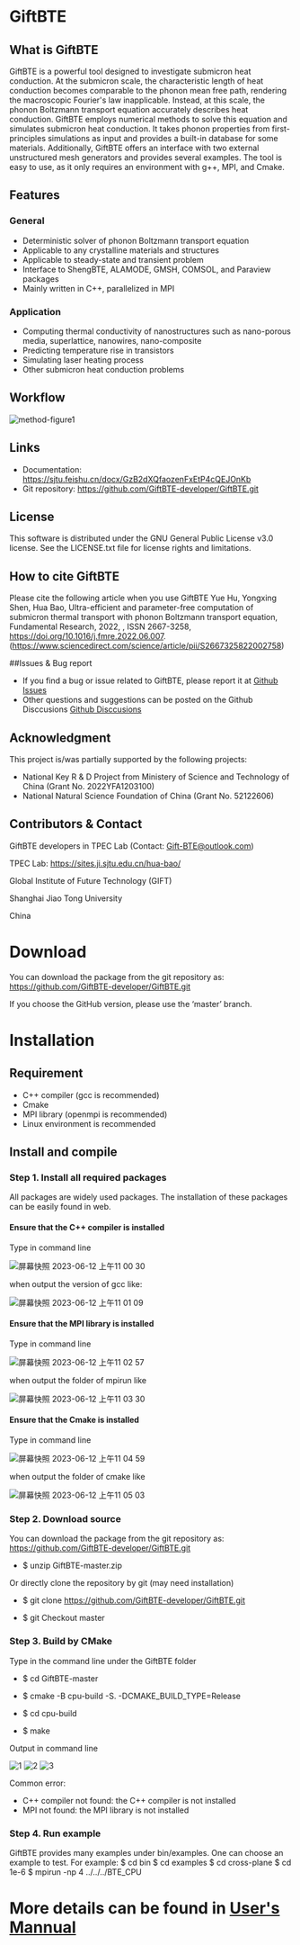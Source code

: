 # GiftBTE

## What is GiftBTE 
GiftBTE is a powerful tool designed to investigate submicron heat conduction. At the submicron scale, the characteristic length of heat conduction becomes comparable to the phonon mean free path, rendering the macroscopic Fourier's law inapplicable. Instead, at this scale, the phonon Boltzmann transport equation accurately describes heat conduction. GiftBTE employs numerical methods to solve this equation and simulates submicron heat conduction. It takes phonon properties from first-principles simulations as input and provides a built-in database for some materials. Additionally, GiftBTE offers an interface with two external unstructured mesh generators and provides several examples. The tool is easy to use, as it only requires an environment with g++, MPI, and Cmake.

## Features
### General
- Deterministic solver of phonon Boltzmann transport equation
- Applicable to any crystalline materials and structures
- Applicable to steady-state and transient problem
- Interface to ShengBTE, ALAMODE, GMSH, COMSOL, and Paraview packages
- Mainly written in C++, parallelized in MPI

### Application
- Computing thermal conductivity of nanostructures such as nano-porous media, superlattice, nanowires, nano-composite
- Predicting temperature rise in transistors
- Simulating laser heating process
- Other submicron heat conduction problems

## Workflow
![method-figure1](https://github.com/Gift-BTE-developer/Gift-BTE/assets/133620758/86174800-9b5c-4b00-9fab-a4643f14727f)

## Links
- Documentation: https://sjtu.feishu.cn/docx/GzB2dXQfaozenFxEtP4cQEJOnKb
- Git repository: https://github.com/GiftBTE-developer/GiftBTE.git

## License
This software is distributed under the GNU General Public License v3.0 license. See the LICENSE.txt file for license rights and limitations.

## How to cite GiftBTE
Please cite the following article when you use GiftBTE 
Yue Hu, Yongxing Shen, Hua Bao,
Ultra-efficient and parameter-free computation of submicron thermal transport with phonon Boltzmann transport equation,
Fundamental Research,
2022,
,
ISSN 2667-3258,
https://doi.org/10.1016/j.fmre.2022.06.007.
(https://www.sciencedirect.com/science/article/pii/S2667325822002758)

##Issues & Bug report
- If you find a bug or issue related to GiftBTE, please report it at [Github Issues](https://github.com/Gift-BTE-developer/Gift-BTE/issues)
- Other questions and suggestions can be posted on the Github Disccusions [Github Disccusions](https://github.com/GiftBTE-developer/GiftBTE/discussions)

## Acknowledgment
This project is/was partially supported by the following projects:
 
- National Key R \& D Project from Ministery of Science and Technology of China (Grant No. 2022YFA1203100)
- National Natural Science Foundation of China (Grant No. 52122606)

## Contributors & Contact
GiftBTE developers in TPEC Lab (Contact: Gift-BTE@outlook.com)

TPEC Lab: https://sites.ji.sjtu.edu.cn/hua-bao/

Global Institute of Future Technology (GIFT)

Shanghai Jiao Tong University

China

# Download
You can download the package from the git repository as:
 https://github.com/GiftBTE-developer/GiftBTE.git

If you choose the GitHub version, please use the ‘master’ branch.

# Installation
## Requirement
- C++ compiler (gcc is recommended)
- Cmake
- MPI library (openmpi is recommended)
-  Linux environment is recommended

## Install and compile
### Step 1. Install all required packages
All packages are widely used packages. The installation of these packages can be easily found in web.

#### Ensure that the C++ compiler is installed 

Type in command line

![屏幕快照 2023-06-12 上午11 00 30](https://github.com/Gift-BTE-developer/Gift-BTE/assets/50352151/57fff5eb-bdf3-4e3e-8284-8b4685ab8950)

when output the version of gcc like:

![屏幕快照 2023-06-12 上午11 01 09](https://github.com/Gift-BTE-developer/Gift-BTE/assets/50352151/17aec67a-ebe0-4d38-9d28-7943da401bd4)

#### Ensure that the MPI library is installed 

Type in command line

![屏幕快照 2023-06-12 上午11 02 57](https://github.com/Gift-BTE-developer/Gift-BTE/assets/50352151/1f6d6c3a-41f2-4709-9e31-225361221bc1)

when output the folder of mpirun like

![屏幕快照 2023-06-12 上午11 03 30](https://github.com/Gift-BTE-developer/Gift-BTE/assets/50352151/dbdc40a0-437e-42f4-9fba-640599be3a3d)

#### Ensure that the Cmake is installed 

Type in command line

![屏幕快照 2023-06-12 上午11 04 59](https://github.com/Gift-BTE-developer/Gift-BTE/assets/50352151/5b961d6b-b7f7-4d22-828a-0318b2e2ef80)

when output the folder of cmake like

![屏幕快照 2023-06-12 上午11 05 03](https://github.com/Gift-BTE-developer/Gift-BTE/assets/50352151/07e2a9a2-0212-483b-9b4d-914a14d3440a)

### Step 2. Download source

You can download the package from the git repository as:
 https://github.com/GiftBTE-developer/GiftBTE.git
 - $ unzip GiftBTE-master.zip
 
Or directly clone the repository by git (may need installation)

- $ git clone https://github.com/GiftBTE-developer/GiftBTE.git

- $ git Checkout master



### Step 3. Build by CMake

Type in the command line under the GiftBTE folder

- $ cd GiftBTE-master

- $ cmake -B cpu-build -S.  -DCMAKE_BUILD_TYPE=Release

- $ cd cpu-build

- $ make

Output in command line

![1](https://github.com/GiftBTE-developer/GiftBTE/assets/133620758/0bcdc95d-3da5-449e-bb80-cff89f37a16e)
![2](https://github.com/GiftBTE-developer/GiftBTE/assets/133620758/b469b29f-7c00-4dee-b0f6-1eef223937e2)
![3](https://github.com/GiftBTE-developer/GiftBTE/assets/133620758/4dac43e2-5e82-4e31-a3d8-78d452fb4c62)


Common error: 

- C++ compiler not found: the C++ compiler is not installed 
- MPI not found: the MPI library is not installed 

### Step 4. Run example
GiftBTE provides many examples under bin/examples. One can choose an example to test. For example: 
$ cd bin
$ cd examples
$ cd cross-plane
$ cd 1e-6
$ mpirun -np 4 ../../../BTE_CPU

# More details can be found in [User's Mannual](https://sjtu.feishu.cn/docx/GzB2dXQfaozenFxEtP4cQEJOnKb)
